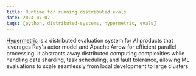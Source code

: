 ```yaml
---
title: Runtime for running distributed evals
date: 2024-07-07
tags: [python, distributed-systems, hypermetric, evals]
---
```


[Hypermetric](https://github.com/wizenheimer/hypermetric) is a distributed evaluation system for AI products that leverages Ray's actor model and Apache Arrow for efficient parallel processing. It abstracts away distributed computing complexities while handling data sharding, task scheduling, and fault tolerance, allowing ML evaluations to scale seamlessly from local development to large clusters.